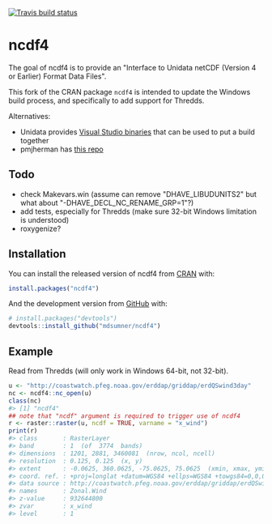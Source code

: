
[![Travis build status](https://travis-ci.org/mdsumner/ncdf4.svg?branch=master)](https://travis-ci.org/mdsumner/ncdf4)

<!-- README.md is generated from README.Rmd. Please edit that file -->
ncdf4
=====

The goal of ncdf4 is to provide an "Interface to Unidata netCDF (Version 4 or Earlier) Format Data Files".

This fork of the CRAN package `ncdf4` is intended to update the Windows build process, and specifically to add support for Thredds.

Alternatives:

-   Unidata provides [Visual Studio binaries](https://www.unidata.ucar.edu/downloads/netcdf/index.jsp) that can be used to put a build together
-   pmjherman has [this repo](https://github.com/pmjherman/r-ncdf4-build-opendap-windows)

Todo
----

-   check Makevars.win (assume can remove "DHAVE\_LIBUDUNITS2" but what about "-DHAVE\_DECL\_NC\_RENAME\_GRP=1"?)
-   add tests, especially for Thredds (make sure 32-bit Windows limitation is understood)
-   roxygenize?

Installation
------------

You can install the released version of ncdf4 from [CRAN](https://CRAN.R-project.org) with:

``` r
install.packages("ncdf4")
```

And the development version from [GitHub](https://github.com/) with:

``` r
# install.packages("devtools")
devtools::install_github("mdsumner/ncdf4")
```

Example
-------

Read from Thredds (will only work in Windows 64-bit, not 32-bit).

``` r
u <- "http://coastwatch.pfeg.noaa.gov/erddap/griddap/erdQSwind3day"
nc <- ncdf4::nc_open(u)
class(nc)
#> [1] "ncdf4"
## note that "ncdf" argument is required to trigger use of ncdf4
r <- raster::raster(u, ncdf = TRUE, varname = "x_wind")
print(r)
#> class       : RasterLayer 
#> band        : 1  (of  3774  bands)
#> dimensions  : 1201, 2881, 3460081  (nrow, ncol, ncell)
#> resolution  : 0.125, 0.125  (x, y)
#> extent      : -0.0625, 360.0625, -75.0625, 75.0625  (xmin, xmax, ymin, ymax)
#> coord. ref. : +proj=longlat +datum=WGS84 +ellps=WGS84 +towgs84=0,0,0 
#> data source : http://coastwatch.pfeg.noaa.gov/erddap/griddap/erdQSwind3day 
#> names       : Zonal.Wind 
#> z-value     : 932644800 
#> zvar        : x_wind 
#> level       : 1
```
